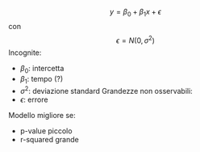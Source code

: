 $$y=\beta_0+\beta_1x+\epsilon$$con
$$\epsilon=N\left(0,\sigma^2\right)$$
Incognite:
- $\beta_0$: intercetta
- $\beta_1$: tempo (?)
- $\sigma^2$: deviazione standard
Grandezze non osservabili:
- $\epsilon$: errore

Modello migliore se:
- p-value piccolo
- r-squared grande